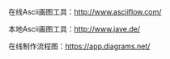 在线Ascii画图工具：http://www.asciiflow.com/

本地Ascii画图工具：http://www.jave.de/



在线制作流程图：https://app.diagrams.net/